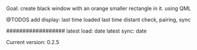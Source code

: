 Goal: 
create black window with an orange smaller rectangle in it. using QML

@TODOS
add display: 
    last time loaded
    last time distant check, pairing, sync

##################
latest load: date
latest sync: date


Current version: 0.2.5


